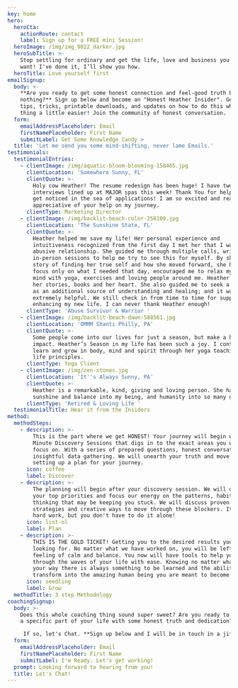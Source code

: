 ```yaml
---
key: home
hero:
  heroCta:
    actionRoute: contact
    label: Sign up for a FREE mini Session!
  heroImage: /img/img_9022_darker.jpg
  heroSubTitle: >-
    Stop settling for ordinary and get the life, love and business you really
    want! I've done it, I’ll show you how.
  heroTitle: Love yourself first
emailSignup:
  body: >-
    **Are you ready to get some honest connection and feel-good truth by doing
    nothing?** Sign up below and become an "Honest Heather Insider". Get FREE
    tips, tricks, printable downloads, and updates on how to do this whole life
    thing a little easier! Join the community of honest conversation.
  form:
    emailAddressPlaceholder: Email
    firstNamePlaceholder: First Name
    submitLabel: Get Some Knowledge Candy >
  title: 'Let me send you some mind-shifting, never lame Emails.'
testimonials:
  testimonialEntries:
    - clientImage: /img/aquatic-bloom-blooming-158465.jpg
      clientLocation: 'Somewhere Sunny, FL'
      clientQuote: >-
        Holy cow Heather! The resume redesign has been huge! I have two
        interviews lined up at MAJOR spas this week! Thank You for helping me
        get noticed in the sea of applications! I am so excited and really
        appreciative of your help on my journey.
      clientType: Marketing Director
    - clientImage: /img/backlit-beach-color-258109.jpg
      clientLocation: 'The Sunshine State, FL'
      clientQuote: >-
        Heather helped me save my life! Her personal experience and
        intuitiveness recognized from the first day I met her that I was in an
        abusive relationship. She guided me through multiple calls, writings and
        in-person sessions to help me try to see this for myself. By sharing her
        story of finding her true self and how she moved forward, she helped me
        focus only on what I needed that day, encouraged me to relax my body and
        mind with yoga, exercises and loving people around me. Heather shared
        her stories, books and her heart. She also guided me to seek a therapist
        as an additional source of understanding and healing; and it was
        extremely helpful. We still check in from time to time for support and
        enhancing my new life. I can never thank Heather enough!
      clientType: 'Abuse Survivor & Warrior '
    - clientImage: /img/backlit-beach-dawn-588561.jpg
      clientLocation: 'OMMM Shanti Philly, PA'
      clientQuote: >-
        Some people come into our lives for just a season, but make a huge
        impact. Heather’s Season in my life has been such a joy. I continue to
        learn and grow in body, mind and spirit through her yoga teachings and
        life principles. 
      clientType: Yoga Client
    - clientImage: /img/zen-stones.jpg
      clientLocation: 'It''s Always Sunny, PA'
      clientQuote: >-
        Heather is a remarkable, kind, giving and loving person. She has brought
        sunshine and balance into my being, and humanity into so many others.
      clientType: 'Retired & Loving Life '
  testimonialTitle: Hear it from the Insiders
method:
  methodSteps:
    - description: >-
        This is the part where we get HONEST! Your journey will begin with a 90
        Minute Discovery Sessions that digs in to the exact areas you want to
        focus on. With a series of prepared questions, honest conversation and
        insightful data gathering. We will unearth your truth and move toward
        setting up a plan for your journey.
      icon: coffee
      label: Discover
    - description: >-
        The planning will begin after your discovery session. We will decide
        your top priorities and focus our energy on the patterns, habits and
        thinking that may be keeping you stuck. We will discuss proven tools,
        strategies and creative ways to move through these blockers. It will be
        hard work, but you don't have to do it alone!
      icon: list-ol
      label: Plan
    - description: >-
        THIS IS THE GOLD TICKET! Getting you to the desired results you are
        looking for. No matter what we have worked on, you will be left with a
        feeling of calm and balance. You now will have tools to help you move
        through the waves of your life with ease. Knowing no matter what comes
        your way there is always something to be learned and the ability to
        transform into the amazing human being you are meant to become!
      icon: seedling
      label: Grow
  methodTitle: 3 step Methodology
coachingSignup:
  body: >-
    Does this whole coaching thing sound super sweet? Are you ready to take back
    a specific part of your life with some honest truth and dedication? 

     If so, let's Chat. **Sign up below and I will be in touch in a jiffy!**
  form:
    emailAddressPlaceholder: Email
    firstNamePlaceholder: First Name
    submitLabel: I'm Ready. Let's get working!
  prompt: Looking forward to hearing from you!
  title: Let's Chat!
---
```


